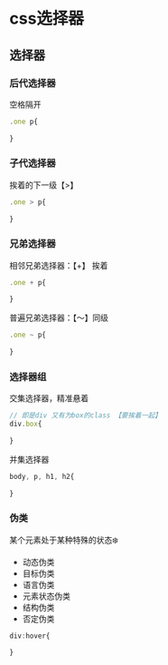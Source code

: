 # css选择器

## 选择器


### 后代选择器

空格隔开 
```js
.one p{
    
}
```
### 子代选择器

挨着的下一级【>】
```js
.one > p{
    
}
```

### 兄弟选择器 

相邻兄弟选择器：【+】 挨着
```js
.one + p{
    
}
```
普遍兄弟选择器：【～】同级
```js
.one ~ p{
    
}
```

### 选择器组

交集选择器，精准悬着
```js
// 即是div 又有为box的class 【要挨着一起】
div.box{
    
}
```

并集选择器

```js
body, p, h1, h2{
    
}
```

### 伪类

某个元素处于某种特殊的状态❄️
- 动态伪类
- 目标伪类
- 语言伪类
- 元素状态伪类
- 结构伪类
- 否定伪类


```js
div:hover{
    
}
```
